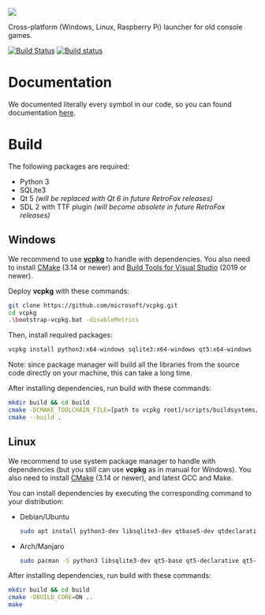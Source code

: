 [![](https://lazyfox.dev/user/pages/03.projects/retrofox/Full%20logo%20colored%202048.png)](https://retrofox.lazyfox.dev)

Cross-platform (Windows, Linux, Raspberry Pi) launcher for old console games.

[![Build Status](https://travis-ci.com/lazyfox-studio/retrofox.svg?branch=master)](https://travis-ci.com/lazyfox-studio/retrofox)
[![Build status](https://ci.appveyor.com/api/projects/status/bh75mg5h19rd0qhj/branch/master?svg=true)](https://ci.appveyor.com/project/vla5924/retrofox/branch/master)


# Documentation

We documented literally every symbol in our code, so you can found documentation [here](https://retrofox.lazyfox.dev/docs).

# Build

The following packages are required:

* Python 3
* SQLite3
* Qt 5 _(will be replaced with Qt 6 in future RetroFox releases)_
* SDL 2 with TTF plugin _(will become obsolete in future RetroFox releases)_

## Windows

We recommend to use **[vcpkg](https://github.com/Microsoft/vcpkg)** to handle with dependencies.
You also need to install [CMake](https://cmake.org/download/) (3.14 or newer) and [Build Tools for Visual Studio](https://visualstudio.microsoft.com/downloads/) (2019 or newer).

Deploy **vcpkg** with these commands:

```sh
git clone https://github.com/microsoft/vcpkg.git
cd vcpkg
.\bootstrap-vcpkg.bat -disableMetrics
```

Then, install required packages:

```sh
vcpkg install python3:x64-windows sqlite3:x64-windows qt5:x64-windows
```

Note: since package manager will build all the libraries from the source code directly on your machine, this can take a long time.

After installing dependencies, run build with these commands:

```sh
mkdir build && cd build
cmake -DCMAKE_TOOLCHAIN_FILE=[path to vcpkg root]/scripts/buildsystems/vcpkg.cmake -DBUILD_CORE=ON ..
cmake --build .
```

## Linux

We recommend to use system package manager to handle with dependencies (but you still can use **vcpkg** as in manual for Windows).
You also need to install [CMake](https://cmake.org/download/) (3.14 or newer), and latest GCC and Make.

You can install dependencies by executing the corresponding command to your distribution:

* Debian/Ubuntu
  ```bash
  sudo apt install python3-dev libsqlite3-dev qtbase5-dev qtdeclarative5-dev qttools5-dev libsdl2-dev libsdl2-ttf-dev
  ```
* Arch/Manjaro
  ```bash
  sudo pacman -S python3 libsqlite3-dev qt5-base qt5-declarative qt5-tools sdl2 sdl2_ttf
  ```

After installing dependencies, run build with these commands:

```sh
mkdir build && cd build
cmake -DBUILD_CORE=ON ..
make
```
